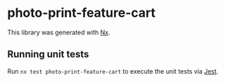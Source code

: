# photo-print-feature-cart

This library was generated with [Nx](https://nx.dev).

## Running unit tests

Run `nx test photo-print-feature-cart` to execute the unit tests via [Jest](https://jestjs.io).

